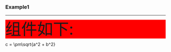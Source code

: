 ### Example1

<hr/>
<div style="background:red;font-size:50px;height:60px;line-height:60px;margin-bottom:10px;">组件如下:</div>
<latexDisplay> c = \pm\sqrt{a^2 + b^2} </latexDisplay>


<script setup>
import latexDisplay from '../components/latexDisplay.vue'
</script>
